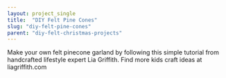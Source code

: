 ```yaml
---
layout: project_single
title:  "DIY Felt Pine Cones"
slug: "diy-felt-pine-cones"
parent: "diy-felt-christmas-projects"
---
```

Make your own felt pinecone garland by following this simple tutorial from handcrafted lifestyle expert Lia Griffith. Find more kids craft ideas at liagriffith.com